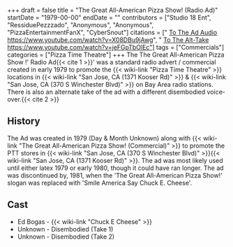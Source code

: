 +++
draft = false
title = "The Great All-American Pizza Show! (Radio Ad)"
startDate = "1979-00-00"
endDate = ""
contributors = ["Studio 18 Ent", "RessiduePezzzado", "Anonymous", "Anonymous", "PizzaEntertainmentFanX", "CyberSnout"]
citations = [" [To The Ad Audio](%22Link%22) https://www.youtube.com/watch?v=X08DBu9jAwg", " [To The Alt-Take](%22Link%22) https://www.youtube.com/watch?v=jeFGpTbOlEc"]
tags = ["Commercials"]
categories = ["Pizza Time Theatre"]
+++
The The Great All-American Pizza Show !' Radio Ad{{< cite 1 >}}' was a standard radio advert / commercial created in early 1979 to promote the {{< wiki-link "Pizza Time Theatre" >}} locations in {{< wiki-link "San Jose, CA (1371 Kooser Rd)" >}} & {{< wiki-link "San Jose, CA (370 S Winchester Blvd)" >}} on Bay Area radio stations. There is also an alternate take of the ad with a different disembodied voice-over.{{< cite 2 >}}

## History

The Ad was created in 1979 (Day & Month Unknown) along with {{< wiki-link "The Great All-American Pizza Show! (Commercial)" >}} to promote the PTT stores in {{< wiki-link "San Jose, CA (370 S Winchester Blvd)" >}}{{< wiki-link "San Jose, CA (1371 Kooser Rd)" >}}. The ad was most likely used until either latex 1979 or early 1980, though it could have ran longer. The ad was discontinued by, 1981, when the 'The Great All-American Pizza Show!' slogan was replaced with 'Smile America Say Chuck E. Cheese'.

## Cast

- Ed Bogas - {{< wiki-link "Chuck E Cheese" >}}
- Unknown - Disembodied (Take 1)
- Unknown - Disembodied (Take 2)
